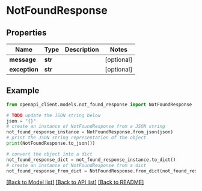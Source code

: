 # NotFoundResponse


## Properties

Name | Type | Description | Notes
------------ | ------------- | ------------- | -------------
**message** | **str** |  | [optional] 
**exception** | **str** |  | [optional] 

## Example

```python
from openapi_client.models.not_found_response import NotFoundResponse

# TODO update the JSON string below
json = "{}"
# create an instance of NotFoundResponse from a JSON string
not_found_response_instance = NotFoundResponse.from_json(json)
# print the JSON string representation of the object
print(NotFoundResponse.to_json())

# convert the object into a dict
not_found_response_dict = not_found_response_instance.to_dict()
# create an instance of NotFoundResponse from a dict
not_found_response_from_dict = NotFoundResponse.from_dict(not_found_response_dict)
```
[[Back to Model list]](../README.md#documentation-for-models) [[Back to API list]](../README.md#documentation-for-api-endpoints) [[Back to README]](../README.md)


